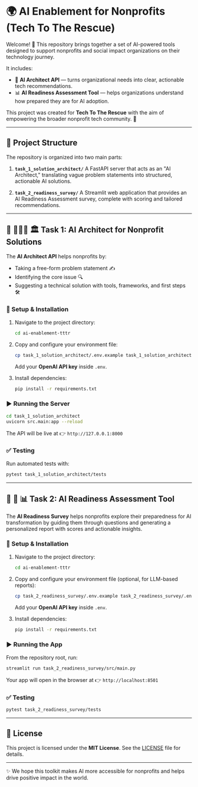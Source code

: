 # 🌍 AI Enablement for Nonprofits (Tech To The Rescue)

Welcome! 👋
This repository brings together a set of AI-powered tools designed to support nonprofits and social impact organizations on their technology journey.

It includes:

* 🤖 **AI Architect API** — turns organizational needs into clear, actionable tech recommendations.
* 📊 **AI Readiness Assessment Tool** — helps organizations understand how prepared they are for AI adoption.

This project was created for **Tech To The Rescue** with the aim of empowering the broader nonprofit tech community. 💙

---

## 📂 Project Structure

The repository is organized into two main parts:

1. **`task_1_solution_architect/`**
   A FastAPI server that acts as an "AI Architect," translating vague problem statements into structured, actionable AI solutions.

2. **`task_2_readiness_survey/`**
   A Streamlit web application that provides an AI Readiness Assessment survey, complete with scoring and tailored recommendations.

---

## 📐 👷🏻‍♀️ 🏛️ Task 1: AI Architect for Nonprofit Solutions

The **AI Architect API** helps nonprofits by:

* Taking a free-form problem statement ✍️
* Identifying the core issue 🔍
* Suggesting a technical solution with tools, frameworks, and first steps 🛠️

### 🔧 Setup & Installation

1. Navigate to the project directory:

   ```bash
   cd ai-enablement-tttr
   ```

2. Copy and configure your environment file:

   ```bash
   cp task_1_solution_architect/.env.example task_1_solution_architect/.env
   ```

   Add your **OpenAI API key** inside `.env`.

3. Install dependencies:

   ```bash
   pip install -r requirements.txt
   ```

### ▶️ Running the Server

```bash
cd task_1_solution_architect
uvicorn src.main:app --reload
```

The API will be live at 👉 `http://127.0.0.1:8000`

### ✅ Testing

Run automated tests with:

```bash
pytest task_1_solution_architect/tests
```

---

## 🤖 📝 📊 Task 2: AI Readiness Assessment Tool

The **AI Readiness Survey** helps nonprofits explore their preparedness for AI transformation by guiding them through questions and generating a personalized report with scores and actionable insights.

### 🔧 Setup & Installation

1. Navigate to the project directory:

   ```bash
   cd ai-enablement-tttr
   ```

2. Copy and configure your environment file (optional, for LLM-based reports):

   ```bash
   cp task_2_readiness_survey/.env.example task_2_readiness_survey/.env
   ```

   Add your **OpenAI API key** inside `.env`.

3. Install dependencies:

   ```bash
   pip install -r requirements.txt
   ```

### ▶️ Running the App

From the repository root, run:

```bash
streamlit run task_2_readiness_survey/src/main.py
```

Your app will open in the browser at 👉 `http://localhost:8501`

### ✅ Testing

```bash
pytest task_2_readiness_survey/tests
```

---

## 📜 License

This project is licensed under the **MIT License**. See the [LICENSE](./LICENSE) file for details.

---

✨ We hope this toolkit makes AI more accessible for nonprofits and helps drive positive impact in the world.
